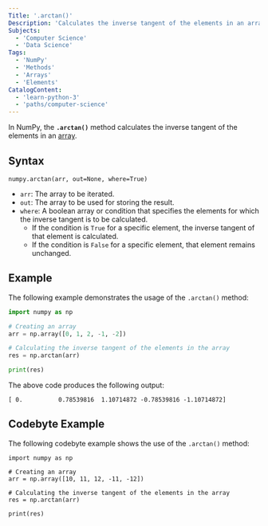 ```yaml
---
Title: '.arctan()'
Description: 'Calculates the inverse tangent of the elements in an array.'
Subjects:
  - 'Computer Science'
  - 'Data Science'
Tags:
  - 'NumPy'
  - 'Methods'
  - 'Arrays'
  - 'Elements'
CatalogContent:
  - 'learn-python-3'
  - 'paths/computer-science'
---
```


In NumPy, the **`.arctan()`** method calculates the inverse tangent of the elements in an [array](https://www.codecademy.com/resources/docs/numpy/ndarray).

## Syntax

```pseudo
numpy.arctan(arr, out=None, where=True)
```

- `arr`: The array to be iterated.
- `out`: The array to be used for storing the result.
- `where`: A boolean array or condition that specifies the elements for which the inverse tangent is to be calculated.
  - If the condition is `True` for a specific element, the inverse tangent of that element is calculated.
  - If the condition is `False` for a specific element, that element remains unchanged.

## Example

The following example demonstrates the usage of the `.arctan()` method:

```py
import numpy as np

# Creating an array
arr = np.array([0, 1, 2, -1, -2])

# Calculating the inverse tangent of the elements in the array
res = np.arctan(arr)

print(res)
```

The above code produces the following output:

```shell
[ 0.          0.78539816  1.10714872 -0.78539816 -1.10714872]
```

## Codebyte Example

The following codebyte example shows the use of the `.arctan()` method:

```codebyte/python
import numpy as np

# Creating an array
arr = np.array([10, 11, 12, -11, -12])

# Calculating the inverse tangent of the elements in the array
res = np.arctan(arr)

print(res)
```
